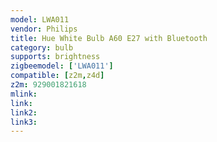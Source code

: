 ```yaml
---
model: LWA011
vendor: Philips
title: Hue White Bulb A60 E27 with Bluetooth
category: bulb
supports: brightness
zigbeemodel: ['LWA011']
compatible: [z2m,z4d]
z2m: 929001821618
mlink: 
link: 
link2: 
link3: 
---
```

